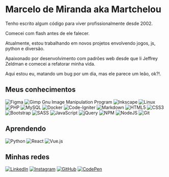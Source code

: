 # Marcelo de Miranda aka Martchelou

Tenho escrito algum código para viver profissionalmente desde 2002.

Comecei com flash antes de ele falecer.

Atualmente, estou trabalhando em novos projetos envolvendo jogos, js, python e diversão.

Apaixonado por desenvolvimento com padrões web desde que li Jeffrey Zeldman e comecei a refatorar minha vida.

Aqui estou eu, matando um bug por um dia, mas ele parece um leão, ok?!.

## Meus conhecimentos

![Figma](https://img.shields.io/badge/figma-333333.svg?style=for-the-badge&logo=figma&logoColor=white)
![Gimp Gnu Image Manipulation Program](https://img.shields.io/badge/Gimp-333333?style=for-the-badge&logo=gimp&logoColor=FFFFFF)
![Inkscape](https://img.shields.io/badge/Inkscape-333333?style=for-the-badge&logo=inkscape&logoColor=080A13)
![Linux](https://img.shields.io/badge/Linux-333333?style=for-the-badge&logo=linux&logoColor=black)
![PHP](https://img.shields.io/badge/php-333333.svg?style=for-the-badge&logo=php&logoColor=white)
![MySQL](https://img.shields.io/badge/mysql-333333.svg?style=for-the-badge&logo=mysql&logoColor=white)
![Docker](https://img.shields.io/badge/docker-333333.svg?style=for-the-badge&logo=docker&logoColor=white)
![Code-Igniter](https://img.shields.io/badge/CodeIgniter-333333.svg?style=for-the-badge&logo=codeIgniter&logoColor=white)
![Markdown](https://img.shields.io/badge/markdown-333333.svg?style=for-the-badge&logo=markdown&logoColor=white)
![HTML5](https://img.shields.io/badge/html5-333333.svg?style=for-the-badge&logo=html5&logoColor=white)
![CSS3](https://img.shields.io/badge/css3-333333.svg?style=for-the-badge&logo=css3&logoColor=white)
![Bootstrap](https://img.shields.io/badge/bootstrap-333333.svg?style=for-the-badge&logo=bootstrap&logoColor=white)
![SASS](https://img.shields.io/badge/SASS-333333.svg?style=for-the-badge&logo=SASS&logoColor=white)
![JavaScript](https://img.shields.io/badge/javascript-333333.svg?style=for-the-badge&logo=javascript&logoColor=eeeeee)
![jQuery](https://img.shields.io/badge/jquery-333333.svg?style=for-the-badge&logo=jquery&logoColor=white)
![NPM](https://img.shields.io/badge/NPM-333333.svg?style=for-the-badge&logo=npm&logoColor=white)
![NodeJS](https://img.shields.io/badge/node.js-333333?style=for-the-badge&logo=node.js&logoColor=white)
![Git](https://img.shields.io/badge/git-333333.svg?style=for-the-badge&logo=git&logoColor=white)

## Aprendendo

![Python](https://img.shields.io/badge/python-555555?style=for-the-badge&logo=python&logoColor=ffffff)
![React](https://img.shields.io/badge/react-555555.svg?style=for-the-badge&logo=react&logoColor=ffffff)
![Vue.js](https://img.shields.io/badge/vuejs-555555.svg?style=for-the-badge&logo=vuedotjs&logoColor=ffffff)

## Minhas redes

[![LinkedIn](https://img.shields.io/badge/LinkedIn-000000?style=for-the-badge&logo=linkedin&logoColor=white)](https://www.linkedin.com/in/martchelou/)
[![Instagram](https://img.shields.io/badge/-Instagram-000000?style=for-the-badge&logo=instagram&logoColor=white)](https://www.instagram.com/martchelouoficial/)
[![GitHub](https://img.shields.io/badge/GitHub-000000?style=for-the-badge&logo=github&logoColor=white)](https://github.com/martchelou)
[![CodePen](https://img.shields.io/badge/Codepen-000000?style=for-the-badge&logo=codepen&logoColor=white)](https://codepen.io/martchelou)
